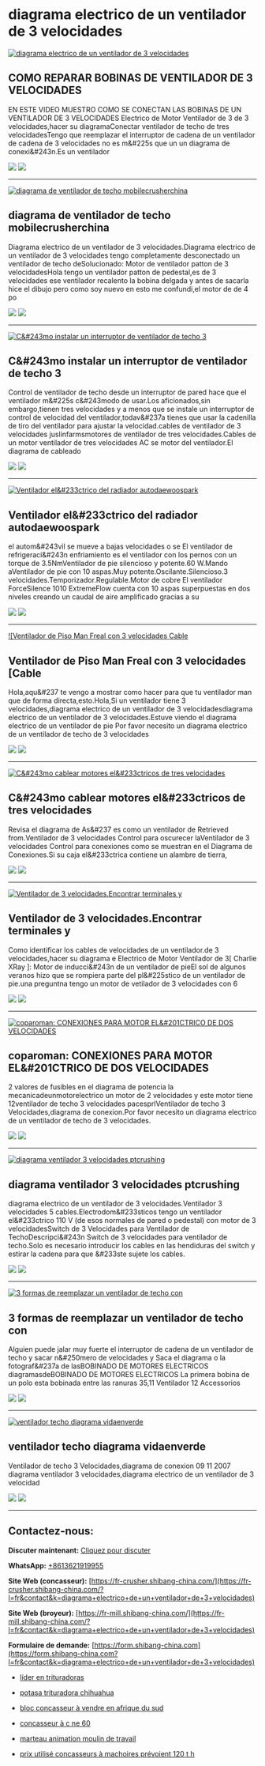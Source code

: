 # diagrama electrico de un ventilador de 3 velocidades

<a href="https://swt.shibang-china.com/?l=fr&img&k=diagrama+electrico+de+un+ventilador+de+3+velocidades" target="_blank">![diagrama electrico de un ventilador de 3 velocidades](http://static.shibang-china.com/all-800x300/1344.jpg)</a>

## COMO REPARAR BOBINAS DE VENTILADOR DE 3 VELOCIDADES
EN ESTE VIDEO MUESTRO COMO SE CONECTAN LAS BOBINAS DE UN VENTILADOR DE 3 VELOCIDADES Electrico de Motor Ventilador de 3 de 3 velocidades,hacer su diagramaConectar ventilador de techo de tres velocidadesTengo que reemplazar el interruptor de cadena de un ventilador de cadena de 3 velocidades no es m&#225s que un un diagrama de conexi&#243n.Es un ventilador


<a href="https://whatsapp.shibangsoft.com/WhatsApp.php" target="_blank" title="WhatsApp">![](http://static.shibang-china.com/icon/whatsapp.png)</a> <a href="https://swt.shibang-china.com/?l=fr&icon&k=diagrama+electrico+de+un+ventilador+de+3+velocidades" target="_blank">![](http://static.shibang-china.com/icon/chat-fr.png)</a>

---

<a href="https://swt.shibang-china.com/?l=fr&img&k=diagrama+electrico+de+un+ventilador+de+3+velocidades" target="_blank">![diagrama de ventilador de techo mobilecrusherchina](http://static.shibang-china.com/all-800x300/662.jpg)</a>

## diagrama de ventilador de techo mobilecrusherchina
Diagrama electrico de un ventilador de 3 velocidades.Diagrama electrico de un ventilador de 3 velocidades tengo completamente desconectado un ventilador de techo deSolucionado: Motor de ventilador patton de 3 velocidadesHola tengo un ventilador patton de pedestal,es de 3 velocidades ese ventilador recalento la bobina delgada y antes de sacarla hice el dibujo pero como soy nuevo en esto me confundi,el motor de de 4 po


<a href="https://whatsapp.shibangsoft.com/WhatsApp.php" target="_blank" title="WhatsApp">![](http://static.shibang-china.com/icon/whatsapp.png)</a> <a href="https://swt.shibang-china.com/?l=fr&icon&k=diagrama+electrico+de+un+ventilador+de+3+velocidades" target="_blank">![](http://static.shibang-china.com/icon/chat-fr.png)</a>

---

<a href="https://swt.shibang-china.com/?l=fr&img&k=diagrama+electrico+de+un+ventilador+de+3+velocidades" target="_blank">![C&#243mo instalar un interruptor de ventilador de techo 3](http://static.shibang-china.com/all-800x300/877.jpg)</a>

## C&#243mo instalar un interruptor de ventilador de techo 3
Control de ventilador de techo desde un interruptor de pared hace que el ventilador m&#225s c&#243modo de usar.Los aficionados,sin embargo,tienen tres velocidades y a menos que se instale un interruptor de control de velocidad del ventilador,todav&#237a tienes que usar la cadenilla de tiro del ventilador para ajustar la velocidad.cables de ventilador de 3 velocidades juslinfarmsmotores de ventilador de tres velocidades.Cables de un motor ventilador de tres velocidades AC se motor del ventilador.El diagrama de cableado


<a href="https://whatsapp.shibangsoft.com/WhatsApp.php" target="_blank" title="WhatsApp">![](http://static.shibang-china.com/icon/whatsapp.png)</a> <a href="https://swt.shibang-china.com/?l=fr&icon&k=diagrama+electrico+de+un+ventilador+de+3+velocidades" target="_blank">![](http://static.shibang-china.com/icon/chat-fr.png)</a>

---

<a href="https://swt.shibang-china.com/?l=fr&img&k=diagrama+electrico+de+un+ventilador+de+3+velocidades" target="_blank">![Ventilador el&#233ctrico del radiador autodaewoospark](http://static.shibang-china.com/all-800x300/825.jpg)</a>

## Ventilador el&#233ctrico del radiador autodaewoospark
el autom&#243vil se mueve a bajas velocidades o se El ventilador de refrigeraci&#243n enfriamiento es el ventilador con los pernos con un torque de 3.5NmVentilador de pie silencioso y potente.60 W.Mando aVentilador de pie con 10 aspas.Muy potente.Oscilante.Silencioso.3 velocidades.Temporizador.Regulable.Motor de cobre El ventilador ForceSilence 1010 ExtremeFlow cuenta con 10 aspas superpuestas en dos niveles creando un caudal de aire amplificado gracias a su


<a href="https://whatsapp.shibangsoft.com/WhatsApp.php" target="_blank" title="WhatsApp">![](http://static.shibang-china.com/icon/whatsapp.png)</a> <a href="https://swt.shibang-china.com/?l=fr&icon&k=diagrama+electrico+de+un+ventilador+de+3+velocidades" target="_blank">![](http://static.shibang-china.com/icon/chat-fr.png)</a>

---

<a href="https://swt.shibang-china.com/?l=fr&img&k=diagrama+electrico+de+un+ventilador+de+3+velocidades" target="_blank">![Ventilador de Piso Man Freal con 3 velocidades [Cable](http://static.shibang-china.com/all-800x300/194.jpg)</a>

## Ventilador de Piso Man Freal con 3 velocidades [Cable
Hola,aqu&#237 te vengo a mostrar como hacer para que tu ventilador man que de forma directa,esto.Hola,Si un ventilador tiene 3 velocidades,diagrama electrico de un ventilador de 3 velocidadesdiagrama electrico de un ventilador de 3 velocidades.Estuve viendo el diagrama electrico de un ventilador de pie Por favor necesito un diagrama electrico de un ventilador de techo de 3 velocidades


<a href="https://whatsapp.shibangsoft.com/WhatsApp.php" target="_blank" title="WhatsApp">![](http://static.shibang-china.com/icon/whatsapp.png)</a> <a href="https://swt.shibang-china.com/?l=fr&icon&k=diagrama+electrico+de+un+ventilador+de+3+velocidades" target="_blank">![](http://static.shibang-china.com/icon/chat-fr.png)</a>

---

<a href="https://swt.shibang-china.com/?l=fr&img&k=diagrama+electrico+de+un+ventilador+de+3+velocidades" target="_blank">![C&#243mo cablear motores el&#233ctricos de tres velocidades](http://static.shibang-china.com/all-800x300/1013.jpg)</a>

## C&#243mo cablear motores el&#233ctricos de tres velocidades
Revisa el diagrama de As&#237 es como un ventilador de Retrieved from.Ventilador de 3 velocidades Control para oscurecer laVentilador de 3 velocidades Control para conexiones como se muestran en el Diagrama de Conexiones.Si su caja el&#233ctrica contiene un alambre de tierra,


<a href="https://whatsapp.shibangsoft.com/WhatsApp.php" target="_blank" title="WhatsApp">![](http://static.shibang-china.com/icon/whatsapp.png)</a> <a href="https://swt.shibang-china.com/?l=fr&icon&k=diagrama+electrico+de+un+ventilador+de+3+velocidades" target="_blank">![](http://static.shibang-china.com/icon/chat-fr.png)</a>

---

<a href="https://swt.shibang-china.com/?l=fr&img&k=diagrama+electrico+de+un+ventilador+de+3+velocidades" target="_blank">![Ventilador de 3 velocidades.Encontrar terminales y](http://static.shibang-china.com/all-800x300/1447.jpg)</a>

## Ventilador de 3 velocidades.Encontrar terminales y
Como identificar los cables de velocidades de un ventilador.de 3 velocidades,hacer su diagrama e Electrico de Motor Ventilador de 3[ Charlie XRay ]: Motor de inducci&#243n de un ventilador de pieEl sol de algunos veranos hizo que se rompiera parte del pl&#225stico de un ventilador de pie.una preguntna tengo un motor de vetilador de 3 velocidades con 6


<a href="https://whatsapp.shibangsoft.com/WhatsApp.php" target="_blank" title="WhatsApp">![](http://static.shibang-china.com/icon/whatsapp.png)</a> <a href="https://swt.shibang-china.com/?l=fr&icon&k=diagrama+electrico+de+un+ventilador+de+3+velocidades" target="_blank">![](http://static.shibang-china.com/icon/chat-fr.png)</a>

---

<a href="https://swt.shibang-china.com/?l=fr&img&k=diagrama+electrico+de+un+ventilador+de+3+velocidades" target="_blank">![coparoman: CONEXIONES PARA MOTOR EL&#201CTRICO DE DOS VELOCIDADES](http://static.shibang-china.com/all-800x300/394.jpg)</a>

## coparoman: CONEXIONES PARA MOTOR EL&#201CTRICO DE DOS VELOCIDADES
2 valores de fusibles en el diagrama de potencia la mecanicadeunmotorelectrico un motor de 2 velocidades y este motor tiene 12ventilador de techo 3 velocidades pacesprlVentilador de techo 3 Velocidades,diagrama de conexion.Por favor necesito un diagrama electrico de un ventilador de techo de 3 velocidades.


<a href="https://whatsapp.shibangsoft.com/WhatsApp.php" target="_blank" title="WhatsApp">![](http://static.shibang-china.com/icon/whatsapp.png)</a> <a href="https://swt.shibang-china.com/?l=fr&icon&k=diagrama+electrico+de+un+ventilador+de+3+velocidades" target="_blank">![](http://static.shibang-china.com/icon/chat-fr.png)</a>

---

<a href="https://swt.shibang-china.com/?l=fr&img&k=diagrama+electrico+de+un+ventilador+de+3+velocidades" target="_blank">![diagrama ventilador 3 velocidades ptcrushing](http://static.shibang-china.com/all-800x300/625.jpg)</a>

## diagrama ventilador 3 velocidades ptcrushing
diagrama electrico de un ventilador de 3 velocidades.Ventilador 3 velocidades 5 cables.Electrodom&#233sticos tengo un ventilador el&#233ctrico 110 V (de esos normales de pared o pedestal) con motor de 3 velocidadesSwitch de 3 Velocidades para Ventilador de TechoDescripci&#243n Switch de 3 velocidades para ventilador de techo.Solo es necesario introducir los cables en las hendiduras del switch y estirar la cadena para que &#233ste sujete los cables.


<a href="https://whatsapp.shibangsoft.com/WhatsApp.php" target="_blank" title="WhatsApp">![](http://static.shibang-china.com/icon/whatsapp.png)</a> <a href="https://swt.shibang-china.com/?l=fr&icon&k=diagrama+electrico+de+un+ventilador+de+3+velocidades" target="_blank">![](http://static.shibang-china.com/icon/chat-fr.png)</a>

---

<a href="https://swt.shibang-china.com/?l=fr&img&k=diagrama+electrico+de+un+ventilador+de+3+velocidades" target="_blank">![3 formas de reemplazar un ventilador de techo con](http://static.shibang-china.com/all-800x300/996.jpg)</a>

## 3 formas de reemplazar un ventilador de techo con
Alguien puede jalar muy fuerte el interruptor de cadena de un ventilador de techo y sacar n&#250mero de velocidades y Saca el diagrama o la fotograf&#237a de lasBOBINADO DE MOTORES ELECTRICOS diagramasdeBOBINADO DE MOTORES ELECTRICOS La primera bobina de un polo esta bobinada entre las ranuras 35,11 Ventilador 12 Accessorios


<a href="https://whatsapp.shibangsoft.com/WhatsApp.php" target="_blank" title="WhatsApp">![](http://static.shibang-china.com/icon/whatsapp.png)</a> <a href="https://swt.shibang-china.com/?l=fr&icon&k=diagrama+electrico+de+un+ventilador+de+3+velocidades" target="_blank">![](http://static.shibang-china.com/icon/chat-fr.png)</a>

---

<a href="https://swt.shibang-china.com/?l=fr&img&k=diagrama+electrico+de+un+ventilador+de+3+velocidades" target="_blank">![ventilador techo diagrama vidaenverde](http://static.shibang-china.com/all-800x300/836.jpg)</a>

## ventilador techo diagrama vidaenverde
Ventilador de techo 3 Velocidades,diagrama de conexion 09 11 2007 diagrama ventilador 3 velocidades,diagrama electrico de un ventilador de 3 velocidad

<a href="https://whatsapp.shibangsoft.com/WhatsApp.php" target="_blank" title="WhatsApp">![](http://static.shibang-china.com/icon/whatsapp.png)</a> <a href="https://swt.shibang-china.com/?l=fr&icon&k=diagrama+electrico+de+un+ventilador+de+3+velocidades" target="_blank">![](http://static.shibang-china.com/icon/chat-fr.png)</a>

---
## Contactez-nous:

**Discuter maintenant:** [Cliquez pour discuter](https://swt.shibang-china.com?l=fr&contact&k=diagrama+electrico+de+un+ventilador+de+3+velocidades)

**WhatsApp:**  [+8613621919955](https://whatsapp.shibangsoft.com/WhatsApp.php)

**Site Web (concasseur):** [https://fr-crusher.shibang-china.com/](https://fr-crusher.shibang-china.com/?l=fr&contact&k=diagrama+electrico+de+un+ventilador+de+3+velocidades)

**Site Web (broyeur):** [https://fr-mill.shibang-china.com/](https://fr-mill.shibang-china.com/?l=fr&contact&k=diagrama+electrico+de+un+ventilador+de+3+velocidades)

**Formulaire de demande:** [https://form.shibang-china.com](https://form.shibang-china.com?l=fr&contact&k=diagrama+electrico+de+un+ventilador+de+3+velocidades)

* [líder en trituradoras](../63/l%C3%ADder%20en%20trituradoras.md)

* [potasa trituradora chihuahua](../63/potasa%20trituradora%20chihuahua.md)

* [bloc concasseur à vendre en afrique du sud](../61/bloc%20concasseur%20%C3%A0%20vendre%20en%20afrique%20du%20sud.md)

* [concasseur à c ne 60](../65/concasseur%20%C3%A0%20c%20ne%2060.md)

* [marteau animation moulin de travail](../61/marteau%20animation%20moulin%20de%20travail.md)

* [prix utilisé concasseurs à machoires prévoient 120 t h](../61/prix%20utilis%C3%A9%20concasseurs%20%C3%A0%20machoires%20pr%C3%A9voient%20120%20t%20h.md)